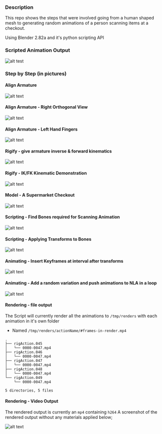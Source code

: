 ### Description

This repo shows the steps that were involved going from a human shaped mesh to generating random animations of a person scanning items at a checkout.

Using Blender 2.82a and it's python scripting API

### Scripted Animation Output
![alt test](/media/0.scanning_anim.gif)  

### Step by Step (in pictures)
#### Align Armature
![alt text](/media/1.armature_alignment.png.jpg)  
#### Align Armature - Right Orthogonal View
![alt text](/media/2.armature_alignment_right_ortho.png.jpg)  
#### Align Armature - Left Hand Fingers
![alt text](/media/3.armature_alignment_hand.left.png.jpg)  
#### Rigify - give armature inverse & forward kinematics
![alt text](/media/4.rigidy_rig_IK_FK.png.jpg)  
#### Rigify - IK/FK Kinematic Demonstration
![alt text](/media/5.rigify_rig_demonstrate_kinematics.png.jpg)  
#### Model - A Supermarket Checkout
![alt text](/media/6.mode_checkout_imported.png.jpg)  
#### Scripting - Find Bones required for Scanning Animation
![alt text](/media/7.scripting_finding_bones.png.jpg)  
#### Scripting - Applying Transforms to Bones
![alt text](/media/8.scripting_applying_transforms_to_rig.png.jpg)  
#### Animating - Insert Keyframes at interval after transforms
![alt text](/media/9.scripting_inserting_keyframes_into_animation_timeline.png.jpg)  
#### Animating - Add a random variation and push animations to NLA in a loop
![alt text](/media/10.scripting_random_variation_pushing_animations_to_NLA_timeline.png.jpg)  
#### Rendering - file output
The Script will currently render all the animations to `/tmp/renders` with each animation in it's own folder
 - Named `/tmp/renders/actionName/#frames-in-render.mp4`
```
.
├── rigAction.045
│   └── 0000-0047.mp4
├── rigAction.046
│   └── 0000-0047.mp4
├── rigAction.047
│   └── 0000-0047.mp4
├── rigAction.048
│   └── 0000-0047.mp4
└── rigAction.049
    └── 0000-0047.mp4

5 directories, 5 files
```
#### Rendering - Video Output
The rendered output is currently an `mp4` containing `h264`
A screenshot of the rendered output without any materials applied below;  

![alt text](/media/11.rendered_output_screenshot.jpg)


